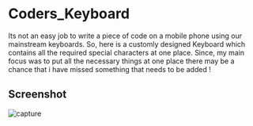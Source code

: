 # Coders_Keyboard
Its not an easy job to write a piece of code on a mobile phone using our mainstream keyboards.
So, here is a customly designed Keyboard which contains all the required special characters at one place.
Since, my main focus was to put all the necessary things at one place there may be a chance that i have missed something that needs to be added !


## Screenshot
![capture](https://user-images.githubusercontent.com/30556202/38455264-46b982ca-3a93-11e8-8e56-2b86f4c16b3a.JPG)
